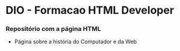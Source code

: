 # DIO - Formacao HTML Developer
### Repositório com a página HTML 

- Página sobre a história do Computador e da Web 
